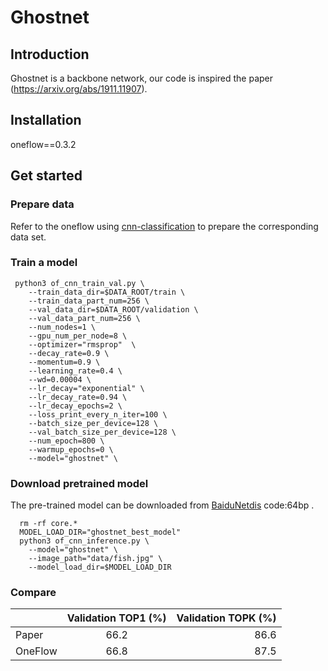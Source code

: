# Ghostnet                                                                                                                       
 
## Introduction
Ghostnet is a backbone network, our code is inspired the paper (https://arxiv.org/abs/1911.11907).
 
## Installation
oneflow==0.3.2<br>


## Get started
 
### Prepare data
Refer to the oneflow using [cnn-classification](https://github.com/Oneflow-Inc/OneFlow-Benchmark/tree/master/Classification/cnns) to prepare the corresponding data set.

### Train a model

```
 python3 of_cnn_train_val.py \
    --train_data_dir=$DATA_ROOT/train \
    --train_data_part_num=256 \
    --val_data_dir=$DATA_ROOT/validation \
    --val_data_part_num=256 \
    --num_nodes=1 \
    --gpu_num_per_node=8 \
    --optimizer="rmsprop"  \
    --decay_rate=0.9 \
    --momentum=0.9 \
    --learning_rate=0.4 \
    --wd=0.00004 \
    --lr_decay="exponential" \
    --lr_decay_rate=0.94 \
    --lr_decay_epochs=2 \
    --loss_print_every_n_iter=100 \
    --batch_size_per_device=128 \
    --val_batch_size_per_device=128 \
    --num_epoch=800 \
    --warmup_epochs=0 \
    --model="ghostnet" \
```

### Download pretrained model

  The pre-trained model can be downloaded from [BaiduNetdis](https://pan.baidu.com/s/1J6wfRS3AT9r7VenqHf9PDA) code:64bp .

```
  rm -rf core.* 
  MODEL_LOAD_DIR="ghostnet_best_model"
  python3 of_cnn_inference.py \
    --model="ghostnet" \
    --image_path="data/fish.jpg" \
    --model_load_dir=$MODEL_LOAD_DIR
```

### Compare

|         | Validation TOP1 (%) | Validation TOPK (%) |
| :------ | :----------------:  | ------------------: |
|  Paper  |         66.2        |         86.6        |
| OneFlow |         66.8        |       87.5 

